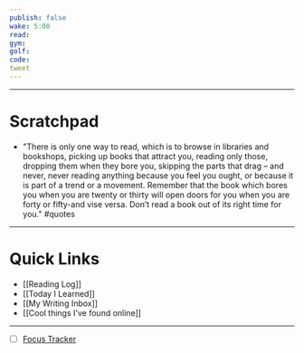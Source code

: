 ```yaml
---
publish: false
wake: 5:00
read:
gym:
golf:
code:
tweet
---
```

***
# Scratchpad
- "There is only one way to read, which is to browse in libraries and bookshops, picking up books that attract you, reading only those, dropping them when they bore you, skipping the parts that drag – and never, never reading anything because you feel you ought, or because it is part of a trend or a movement. Remember that the book which bores you when you are twenty or thirty will open doors for you when you are forty or fifty-and vise versa. Don’t read a book out of its right time for you." #quotes



---
# Quick Links
- [[Reading Log]]
- [[Today I Learned]]
- [[My Writing Inbox]]
- [[Cool things I've found online]]

***
- [ ] [Focus Tracker](https://docs.google.com/spreadsheets/d/18ZL9CSRxE2z7pTKcaPGe3749GMO9Ov2UjVsRMQqShBk/edit#gid=696776801)